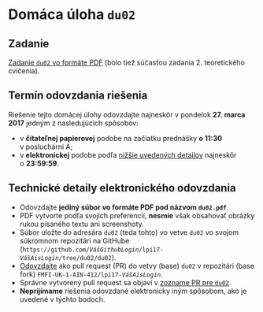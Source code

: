 Domáca úloha `du02`
===================

Zadanie
-------

[Zadanie `du02` vo formáte PDF](du02-zadanie.pdf)
(bolo tiež súčasťou zadania 2. teoretického cvičenia).


Termín odovzdania riešenia
--------------------------

Riešenie tejto domácej úlohy odovzdajte najneskôr
v pondelok **27. marca 2017** jedným z nasledujúcich spôsobov:
* v **čitateľnej papierovej** podobe
  na začiatku prednášky **o 11:30** v posluchárni A;
* v **elektronickej** podobe podľa [nižšie uvedených detailov](#technické-detaily-elektronického-odovzdania)
  najneskôr o **23:59:59**.


Technické detaily elektronického odovzdania
-------------------------------------------

* Odovzdajte **jediný súbor vo formáte PDF pod názvom `du02.pdf`**.
* PDF vytvorte podľa svojich preferencií, **nesmie** však obsahovať obrázky rukou písaného textu ani screenshoty.
* Súbor uložte do adresára `du02` (teda tohto)
  vo vetve `du02` vo svojom súkromnom repozitári na GitHube
  (<code><span>https</span>://github.com/<var>VášGithubLogin</var>/lpi17-<var>VášAisLogin</var>/tree/du02/du02</code>).
* [Odovzdajte](../docs/odovzdavanie.md) ako pull request (PR) do vetvy
  (base) `du02` v repozitári
  (base fork) <code>FMFI-UK-1-AIN-412/lpi17-<var>VášAisLogin</var></code>.
* Správne vytvorený pull request sa objaví
  v [zozname PR pre `du02`](https://github.com/pulls?utf8=%E2%9C%93&q=is%3Aopen+is%3Apr+user%3AFMFI-UK-1-AIN-412+base%3Adu02).
* **Neprijímame** riešenia odovzdané elektronicky iným spôsobom,
  ako je uvedené v týchto bodoch.

